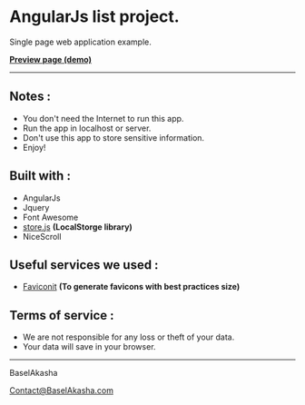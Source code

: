 # AngularJs list project. #
Single page web application example.

**[Preview page (demo)](https://baselakasha.github.io/angular_List/)**
<hr>

## Notes :

* You don't need the Internet to run this app.
* Run the app in localhost or server. 
* Don't use this app to store sensitive information.
* Enjoy! 

## Built with :

* AngularJs
* Jquery
* Font Awesome 
* [store.js](https://github.com/marcuswestin/store.js) **(LocalStorge library)**
* NiceScroll 
## Useful services we used : 
* [Faviconit](http://faviconit.com) **(To generate favicons with best practices size)**

## Terms of service : 
* We are not responsible for any loss or theft of your data.
* Your data will save in your browser.

<hr>
BaselAkasha 

Contact@BaselAkasha.com

